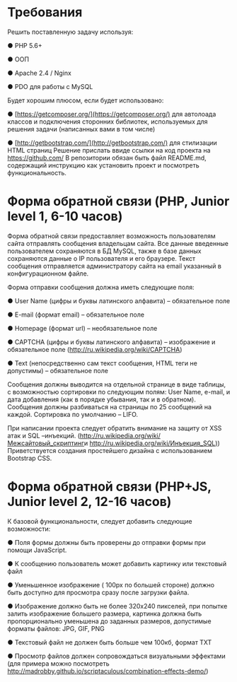 # Требования

Решить поставленную задачу используя:

● PHP 5.6+

● ООП

● Apache 2.4 / Nginx

● PDO для работы с MySQL

Будет хорошим плюсом​, если будет использовано:

● [https://getcomposer.org/](https://getcomposer.org/) для автолоада классов и подключения сторонних библиотек,
используемых для решения задачи (написанных вами в том числе)

● [http://getbootstrap.com/](http://getbootstrap.com/) для стилизации HTML страниц
Решение прислать ввиде ссылки на код проекта на https://github.com/ В репозитории
обязан быть файл README.md, содержащий инструкцию как установить проект и
посмотреть функциональность.

# Форма обратной связи (PHP, Junior level 1, 6-10 часов)

Форма обратной связи предоставляет возможность пользователям сайта отправлять
сообщения владельцам сайта. Все данные введенные пользователем сохраняются в БД
MySQL, также в базе данных сохраняются данные о IP пользователя и его браузере.
Текст сообщения отправляется администратору сайта на email указанный в
конфигурационном файле.

Форма отправки сообщения должна иметь следующие поля:

● User Name (цифры и буквы латинского алфавита) – обязательное поле

● E-mail (формат email) – обязательное поле

● Homepage (формат url) – необязательное поле

● CAPTCHA (цифры и буквы латинского алфавита) – изображение и обязательное
поле (​http://ru.wikipedia.org/wiki/CAPTCHA​)

● Text (непосредственно сам текст сообщения, HTML теги не допустимы) –
обязательное поле

Сообщения должны выводится на отдельной странице в виде таблицы, с возможностью
сортировки по следующим полям: User Name, e-mail, и дата добавления (как в порядке
убывания, так и в обратном). Сообщения должны разбиваться на страницы по 25
сообщений на каждой. Сортировка по умолчанию – LIFO.


При написании проекта следует обратить внимание на защиту от XSS атак и SQL
–инъекций. (​http://ru.wikipedia.org/wiki/Межсайтовый_скриптинг​ и
[http://ru.wikipedia.org/wiki/Инъекция_SQL​)](http://ru.wikipedia.org/wiki/Инъекция_SQL​))
Приветствуется создания простейшего дизайна с использованием Bootstrap CSS.

# Форма обратной связи (PHP+JS, Junior level 2, 12-16 часов)

К базовой функциональности, следует добавить следующие возможности:

● Поля формы должны быть проверены до отправки формы при помощи JavaScript.

● К сообщению пользователь может добавить картинку или текстовый файл

● Уменьшенное изображение ( 100px по большей стороне) должно быть доступно
для просмотра сразу после загрузки файла.

● Изображение должно быть не более 320х240 пикселей, при попытке залить
изображение большего размера, картинка должна быть пропорционально
уменьшена до заданных размеров, допустимые форматы файлов: JPG, GIF, PNG

● Текстовый файл не должен быть больше чем 100кб, формат TXT

● Просмотр файлов должен сопровождаться визуальными эффектами (для примера
можно посмотреть ​http://madrobby.github.io/scriptaculous/combination-effects-demo/​ )


